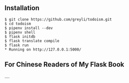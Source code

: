 

## Installation

```
$ git clone https://github.com/greyli/todoism.git
$ cd todoism
$ pipenv install --dev
$ pipenv shell
$ flask initdb
$ flask translate compile
$ flask run
* Running on http://127.0.0.1:5000/
```

## For Chinese Readers of My Flask Book

....